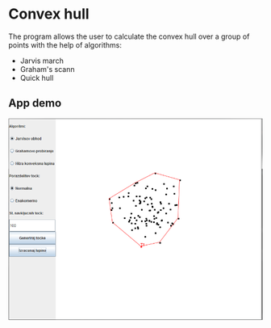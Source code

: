 # Convex hull
The program allows the user to calculate the convex hull over a group of points with the help of algorithms:
* Jarvis march
* Graham's scann
* Quick hull

## App demo
<img src="img.png" alt="alt text" />
